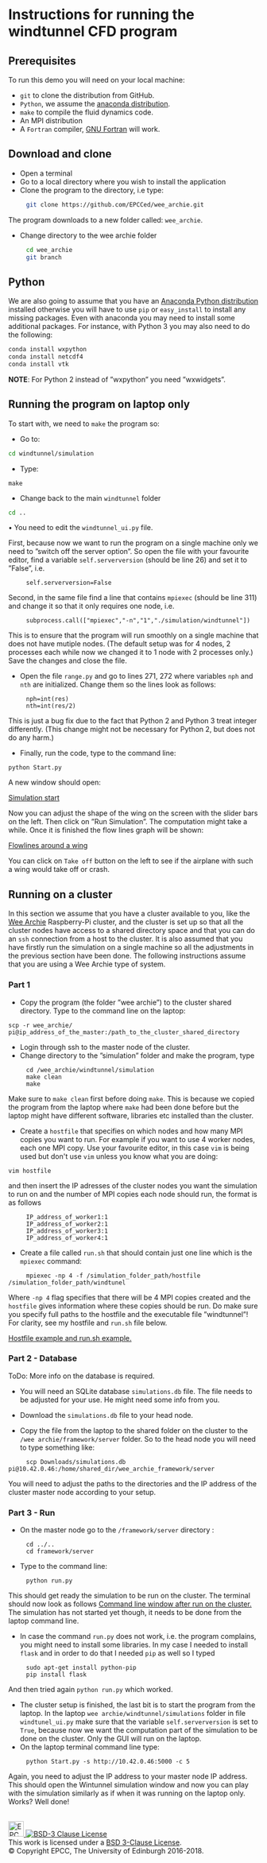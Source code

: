 # Instructions for running the windtunnel CFD program

## Prerequisites

To run this demo you will need on your local machine:

* `git` to clone the distribution from GitHub.
* `Python`, we assume the [anaconda distribution](https://www.anaconda.com/distribution/).
* `make` to compile the fluid dynamics code.
* An MPI distribution
* A `Fortran` compiler, [GNU Fortran](http://gcc.gnu.org/fortran/) will work.

## Download and clone

* Open a terminal
* Go to a local directory where you wish to install the application
* Clone the program to the directory, i.e type:

```bash
     git clone https://github.com/EPCCed/wee_archie.git
```
The program downloads to a new folder called: `wee_archie`.

* Change directory to the wee archie folder
```bash
     cd wee_archie
     git branch
```

## Python

We are also going to assume that you have an [Anaconda Python
distribution](https://www.anaconda.com/distribution/) installed
otherwise you will have to use `pip` or `easy_install` to install any
missing packages. Even with anaconda you may need to install some
additional packages. For instance, with Python 3 you may also need to
do the following:

```bash
conda install wxpython
conda install netcdf4
conda install vtk
```

**NOTE**: For Python 2 instead of ”wxpython” you need ”wxwidgets”.


## Running the program on laptop only

To start with, we need to `make` the program so:

* Go to:

```bash
cd windtunnel/simulation
```

* Type:
```
make
```

* Change back to the main `windtunnel` folder 
```bash
cd ..
```
• You need to edit the `windtunnel_ui.py` file.

First, because now we want to run the program on a single machine only
we need to ”switch off the server option”. So open the file with your
favourite editor, find a variable `self.serverversion` (should be line
26) and set it to ”False”, i.e.
```
     self.serverversion=False
```
Second, in the same file find a line that contains `mpiexec` (should be line 311) and change it so that it only requires one node, i.e.
```
     subprocess.call(["mpiexec","-n","1","./simulation/windtunnel"])
```

This is to ensure that the program will run smoothly on a single
machine that does not have mutiple nodes. (The default setup was for 4
nodes, 2 processes each while now we changed it to 1 node with 2
processes only.) Save the changes and close the file.

* Open the file `range.py` and go to lines 271, 272 where variables
  `nph` and `nth` are initialized. Change them so the lines look as
  follows:
```
     nph=int(res)
     nth=int(res/2)
```

This is just a bug fix due to the fact that Python 2 and Python 3
treat integer differently. (This change might not be
necessary for Python 2, but does not do any harm.)

* Finally, run the code, type to the command line:
```
python Start.py 
```
A new window should open: 

[Simulation start](imgs/Start_py.png)

Now you can adjust the shape of the wing on the screen with the slider
bars on the left. Then click on ”Run Simulation”. The computation
might take a while. Once it is finished the flow lines graph will be
shown:

[Flowlines around a wing](imgs/Flowlines.png)

You can click on `Take off` button on the left to see if the airplane
with such a wing would take off or crash.

## Running on a cluster

In this section we assume that you have a cluster available to you,
like the [Wee Archie](https://epcced.github.io/wee_archlet/)
Raspberry-Pi cluster, and the cluster is set up so that all the
cluster nodes have access to a shared directory space and that you can
do an `ssh` connection from a host to the cluster. It is also assumed
that you have firstly run the simulation on a single machine so all
the adjustments in the previous section have been done. The following
instructions assume that you are using a Wee Archie type of system.

### Part 1

* Copy the program (the folder ”wee archie”) to the cluster shared
  directory. Type to the command line on the laptop:
```
scp -r wee_archie/ pi@ip_address_of_the_master:/path_to_the_cluster_shared_directory
```
* Login through ssh to the master node of the cluster.
* Change directory to the ”simulation” folder and make the program, type
```
     cd /wee_archie/windtunnel/simulation
     make clean
     make
```
Make sure to `make clean` first before doing `make`. This is because
we copied the program from the laptop where `make` had been done
before but the laptop might have different software, libraries etc
installed than the cluster.

* Create a `hostfile` that specifies on which nodes and how many MPI
  copies you want to run. For example if you want to use 4 worker
  nodes, each one MPI copy. Use your favourite editor, in this case
  `vim` is being used but don't use `vim` unless you know what you are
  doing:
```
vim hostfile
```
and then insert the IP adresses of the cluster nodes you want the
simulation to run on and the number of MPI copies each node should
run, the format is as follows
```
     IP_address_of_worker1:1
     IP_address_of_worker2:1
     IP_address_of_worker3:1
     IP_address_of_worker4:1
```

* Create a file called `run.sh` that should contain just one line
  which is the `mpiexec` command:
```
     mpiexec -np 4 -f /simulation_folder_path/hostfile /simulation_folder_path/windtunel
```
Where `-np 4` flag specifies that there will be 4 MPI copies created and the
`hostfile` gives information where these copies should be run. Do make
sure you specify full paths to the hostfile and the executable file
”windtunnel”! For clarity, see my hostfile and `run.sh` file below.

[Hostfile example and run.sh example.](imgs/run.png)

### Part 2 - Database

ToDo: More info on the database is required.

* You will need an SQLite database `simulations.db` file. The file
  needs to be adjusted for your use. He might need some info from you.
* Download the `simulations.db` file to your head node.

* Copy the file from the laptop to the shared folder on the cluster to
  the `/wee archie/framework/server` folder. So to the head node you
  will need to type something like:
```
     scp Downloads/simulations.db pi@10.42.0.46:/home/shared_dir/wee_archie_framework/server
```
You will need to adjust the paths to the directories and the IP
address of the cluster master node according to your setup.


### Part 3 - Run

* On the master node go to the `/framework/server` directory :
```
     cd ../..
     cd framework/server
```
* Type to the command line:
```
     python run.py
```
This should get ready the simulation to be run on the cluster. The
terminal should now look as follows
[Command line window after run on the cluster.](imgs/pythonrun.png)
The simulation has not started yet though, it needs to be done from
the laptop command line.
* In case the command `run.py` does not work, i.e. the program
  complains, you might need to install some libraries. In my case I
  needed to install `flask` and in order to do that I needed `pip` as
  well so I typed
```
     sudo apt-get install python-pip
     pip install flask
```
  And then tried again `python run.py` which worked. 
* The cluster setup is finished, the last bit is to start the program
  from the laptop. In the laptop `wee archie/windtunnel/simulations`
  folder in file `windtunel_ui.py` make sure that the variable
  `self.serverversion` is set to `True`, because now we want the
  computation part of the simulation to be done on the cluster. Only
  the GUI will run on the laptop.
* On the laptop terminal command line type:
```
     python Start.py -s http://10.42.0.46:5000 -c 5
```
Again, you need to adjust the IP address to your master node IP
address. This should open the Wintunnel simulation window and now you
can play with the simulation similarly as if when it was running on
the laptop only.  Works? Well done!
   
<!-- Licensing and copyright stuff below -->
<br>
<a href="http://www.epcc.ed.ac.uk">
<img alt="EPCC logo" src="https://www.epcc.ed.ac.uk/sites/all/themes/epcc/images/epcc-logo.png" height="31"/>
</a>
<a rel="license" href="https://opensource.org/licenses/BSD-3-Clause">
<img alt="BSD-3 Clause License" style="border-width:0" 
     src="https://img.shields.io/badge/License-BSD%203--Clause-blue.svg" />
</a><br />
This work is licensed under a <a rel="license" href="https://opensource.org/licenses/BSD-3-Clause">
BSD 3-Clause License</a>.<br/>
&copy; Copyright EPCC, The University of Edinburgh 2016-2018.
